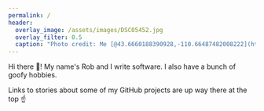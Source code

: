 ```yaml
---
permalink: /
header:
  overlay_image: /assets/images/DSC05452.jpg
  overlay_filter: 0.5
  caption: "Photo credit: Me [@43.6660188390928,-110.66487482008222](https://goo.gl/maps/4e914fakxiiN2WyN9)"
---
```


Hi there 👋! My name's Rob and I write software. I also have a bunch of goofy hobbies.

Links to stories about some of my GitHub projects are up way there at the top ☝️
